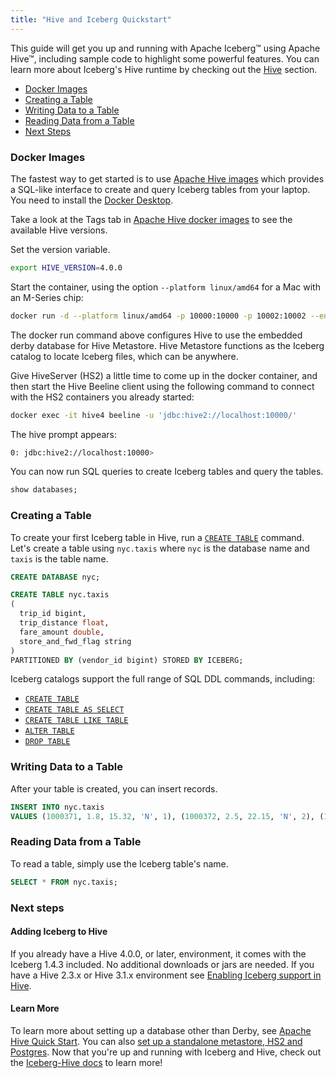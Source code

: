 ```yaml
---
title: "Hive and Iceberg Quickstart"
---
```

<!--
 - Licensed to the Apache Software Foundation (ASF) under one or more
 - contributor license agreements.  See the NOTICE file distributed with
 - this work for additional information regarding copyright ownership.
 - The ASF licenses this file to You under the Apache License, Version 2.0
 - (the "License"); you may not use this file except in compliance with
 - the License.  You may obtain a copy of the License at
 -
 -   http://www.apache.org/licenses/LICENSE-2.0
 -
 - Unless required by applicable law or agreed to in writing, software
 - distributed under the License is distributed on an "AS IS" BASIS,
 - WITHOUT WARRANTIES OR CONDITIONS OF ANY KIND, either express or implied.
 - See the License for the specific language governing permissions and
 - limitations under the License.
 -->

This guide will get you up and running with Apache Iceberg™ using Apache Hive™, including sample code to
highlight some powerful features. You can learn more about Iceberg's Hive runtime by checking out the [Hive](docs/latest/hive.md) section.

- [Docker Images](#docker-images)
- [Creating a Table](#creating-a-table)
- [Writing Data to a Table](#writing-data-to-a-table)
- [Reading Data from a Table](#reading-data-from-a-table)
- [Next Steps](#next-steps)

### Docker Images

The fastest way to get started is to use [Apache Hive images](https://hub.docker.com/r/apache/hive) 
which provides a SQL-like interface to create and query Iceberg tables from your laptop. You need to install the [Docker Desktop](https://www.docker.com/products/docker-desktop/).

Take a look at the Tags tab in [Apache Hive docker images](https://hub.docker.com/r/apache/hive/tags?ordering=last_updated) to see the available Hive versions.

Set the version variable.
```sh
export HIVE_VERSION=4.0.0
```

Start the container, using the option `--platform linux/amd64` for a Mac with an M-Series chip:
```sh
docker run -d --platform linux/amd64 -p 10000:10000 -p 10002:10002 --env SERVICE_NAME=hiveserver2 --name hive4 apache/hive:${HIVE_VERSION}
```

The docker run command above configures Hive to use the embedded derby database for Hive Metastore. Hive Metastore functions as the Iceberg catalog to locate Iceberg files, which can be anywhere. 

Give HiveServer (HS2) a little time to come up in the docker container, and then start the Hive Beeline client using the following command to connect with the HS2 containers you already started:
```sh
docker exec -it hive4 beeline -u 'jdbc:hive2://localhost:10000/'
```

The hive prompt appears:
```sh
0: jdbc:hive2://localhost:10000>
```

You can now run SQL queries to create Iceberg tables and query the tables.
```sql
show databases;
```

### Creating a Table

To create your first Iceberg table in Hive, run a [`CREATE TABLE`](docs/latest/hive.md#create-table) command. Let's create a table
using `nyc.taxis` where `nyc` is the database name and `taxis` is the table name.
```sql
CREATE DATABASE nyc;
```
```sql
CREATE TABLE nyc.taxis
(
  trip_id bigint,
  trip_distance float,
  fare_amount double,
  store_and_fwd_flag string
)
PARTITIONED BY (vendor_id bigint) STORED BY ICEBERG;
```
Iceberg catalogs support the full range of SQL DDL commands, including:

* [`CREATE TABLE`](docs/latest/hive.md#create-table)
* [`CREATE TABLE AS SELECT`](docs/latest/hive.md#create-table-as-select)
* [`CREATE TABLE LIKE TABLE`](docs/latest/hive.md#create-table-like-table)
* [`ALTER TABLE`](docs/latest/hive.md#alter-table)
* [`DROP TABLE`](docs/latest/hive.md#drop-table)

### Writing Data to a Table

After your table is created, you can insert records.
```sql
INSERT INTO nyc.taxis
VALUES (1000371, 1.8, 15.32, 'N', 1), (1000372, 2.5, 22.15, 'N', 2), (1000373, 0.9, 9.01, 'N', 2), (1000374, 8.4, 42.13, 'Y', 1);
```

### Reading Data from a Table

To read a table, simply use the Iceberg table's name.
```sql
SELECT * FROM nyc.taxis;
```

### Next steps

#### Adding Iceberg to Hive

If you already have a Hive 4.0.0, or later, environment, it comes with the Iceberg 1.4.3 included. No additional downloads or jars are needed. If you have a Hive 2.3.x or Hive 3.1.x environment see [Enabling Iceberg support in Hive](docs/latest/hive.md#hive-23x-hive-31x).

#### Learn More

To learn more about setting up a database other than Derby, see [Apache Hive Quick Start](https://hive.apache.org/developement/quickstart/). You can also [set up a standalone metastore, HS2 and Postgres](https://github.com/apache/hive/blob/master/packaging/src/docker/docker-compose.yml). Now that you're up and running with Iceberg and Hive, check out the [Iceberg-Hive docs](docs/latest/hive.md) to learn more!
